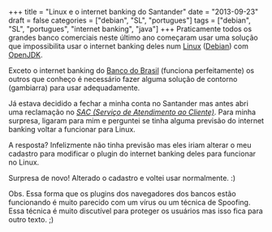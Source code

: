 +++
title = "Linux e o internet banking do Santander"
date = "2013-09-23"
draft = false
categories = ["debian", "SL", "portugues"]
tags = ["debian", "SL", "portugues", "internet banking", "java"]
+++
Praticamente todos os grandes banco comerciais neste último ano
começaram usar uma solução que impossibilita usar o internet banking
deles num [Linux](https://www.kernel.org/)
([Debian](http://www.debian.org)) com
[OpenJDK](http://openjdk.java.net/).

Exceto o internet banking do [Banco do Brasil](http://www.bb.com.br)
(funciona perfeitamente) os outros que conheço é necessário fazer alguma
solução de contorno (gambiarra) para usar adequadamente.

Já estava decidido a fechar a minha conta no Santander mas antes abri
uma reclamação no [*SAC (Serviço de Atendimento ao
Cliente)*](https://www.santander.com.br). Para minha surpresa, ligaram
para mim e perguntei se tinha alguma previsão do internet banking voltar
a funcionar para Linux.

A resposta? Infelizmente não tinha previsão mas eles iriam alterar o meu
cadastro para modificar o plugin do internet banking deles para
funcionar no Linux.

Surpresa de novo! Alterado o cadastro e voltei usar normalmente. :)

Obs. Essa forma que os plugins dos navegadores dos bancos estão
funcionando é muito parecido com um vírus ou um técnica de Spoofing.
Essa técnica é muito discutível para proteger os usuários mas isso fica
para outro texto. ;)
